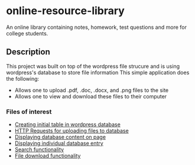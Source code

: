 # online-resource-library
An online library containing notes, homework, test questions and more for college students. 

## Description
This project was built on top of the wordpress file strucure and is using wordpress's database to store file information
This simple application does the following:
- Allows one to upload .pdf, .doc, .docx, and .png files to the site
- Allows one to view and download these files to their computer
  
### Files of interest
- [Creating initial table in wordpress database](db_create.php)
- [HTTP Requests for uploading files to database](page-upload-resources.php)
- [Displaying database content on page](page-find-resources.php)
- [Displaying individual database entry](page-resource.php)
- [Search functionality](page-csearch.php)
- [File download functionality](page-csearch.php)




